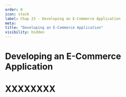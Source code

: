 ```yaml
---
order: 8
icon: stack
label: Chap 23 - Developing an E-Commerce Application
meta:
title: "Developing an E-Commerce Application"
visibility: hidden
---
```

# Developing an E-Commerce Application



# XXXXXXXX

